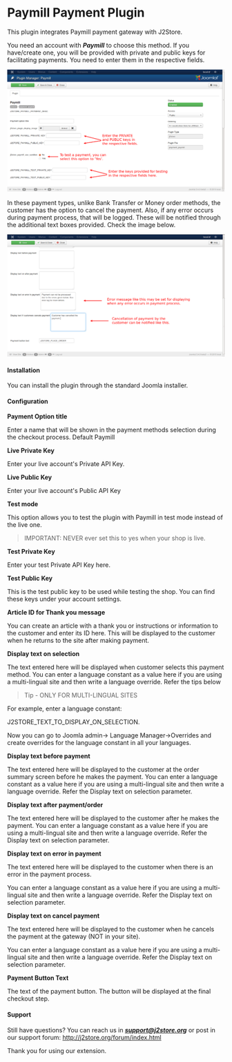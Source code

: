 # Paymill Payment Plugin

This plugin integrates Paymill payment gateway with J2Store. 

You need an account with ***Paymill*** to choose this method. If you have/create one, you will be provided with private and public keys for facilitating payments. You need to enter them in the respective fields.

![Paymill 1](pay_paymill1.png)

In these payment types, unlike Bank Transfer or Money order methods, the customer has the option to cancel the payment. Also, if any error occurs during payment process, that will be logged. These will be notified through the additional text boxes provided. Check the image below.

![Paymill 2](pay_paymill2.png)

#### Installation 

You can install the plugin through the standard Joomla installer. 

#### Configuration 

**Payment Option title**

Enter a name that will be shown in the payment methods 
selection during the checkout process. Default Paymill

**Live Private Key**

Enter your live account's Private API Key. 

**Live Public Key**

Enter your live account's Public API Key 

**Test mode**

This option allows you to test the plugin with Paymill in test mode instead of the live one. 

>IMPORTANT: NEVER ever set this to yes when your shop is live. 

**Test Private Key**

Enter your test Private API Key here. 

**Test Public Key**

This is the test public key to be used while testing the shop. You can find these keys under your account settings. 

**Article ID for Thank you message**

You can create an article with a thank you or instructions or information to the customer and enter its ID here. This will be displayed to the customer when he returns to the site after making payment.

**Display text on selection**

The text entered here will be displayed when customer selects this payment method. You can enter a language constant as a value here if you are using a multi-lingual site and then write a language override. Refer the tips below

>Tip - ONLY FOR MULTI-LINGUAL SITES

For example, enter a language constant:

J2STORE_TEXT_TO_DISPLAY_ON_SELECTION.

Now you can go to Joomla admin-> Language Manager->Overrides and create overrides for the language constant in all your languages.

**Display text before payment**

The text entered here will be displayed to the customer at the order summary screen before he makes the payment. You can enter a language constant as a value here if you are using a multi-lingual site and then write a language override. Refer the Display text on selection parameter.

**Display text after payment/order**

The text entered here will be displayed to the customer after he makes the payment. You can enter a language constant as a value here if you are using a multi-lingual site and then write a language override. Refer the Display text on selection parameter.

**Display text on error in payment**

The text entered here will be displayed to the customer when there is an error in the payment process.

You can enter a language constant as a value here if you are using a multi-lingual site and then write a language override. Refer the Display text on selection parameter.

**Display text on cancel payment**

The text entered here will be displayed to the customer when he cancels the payment at the gateway (NOT in your site).

You can enter a language constant as a value here if you are using a multi-lingual site and then write a language override. Refer the Display text on selection parameter.

**Payment Button Text**

The text of the payment button. The button will be displayed at the final checkout step.

#### Support

Still have questions? You can reach us in ***support@j2store.org*** or post in our support
forum: http://j2store.org/forum/index.html

Thank you for using our extension.











